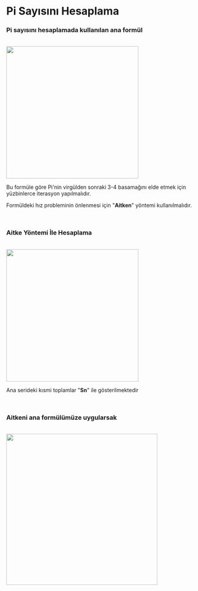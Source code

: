 # Pi Sayısını Hesaplama

<h3>Pi sayısını hesaplamada kullanılan ana formül</h3>
<br> 
<img width="350" src="https://www.matematiktutkusu.com/forum/ekstra/matimage/matematiktutkusuleibniz.jpg">
<p>Bu formüle göre Pi'nin virgülden sonraki 3-4 basamağını elde etmek için yüzbinlerce iterasyon yapılmalıdır.</p>
<p>Formüldeki hız probleminin önlenmesi için "<b>Aitken</b>" yöntemi kullanılmalıdır.</p> 
<br>

<h3>Aitke Yöntemi İle Hesaplama</h3>
<br>
<img src="https://www.matematiktutkusu.com/forum/ekstra/matimage/matematiktutkusuaitken.jpg" width="350">

<p>Ana serideki kısmi toplamlar "<b>Sn</b>" ile gösterilmektedir</p>
<br>

<h3>Aitkeni ana formülümüze uygularsak</h3>
<br>

<img src="https://www.matematiktutkusu.com/forum/ekstra/matimage/matematiktutkusuaitkenc.jpg" width="400">
